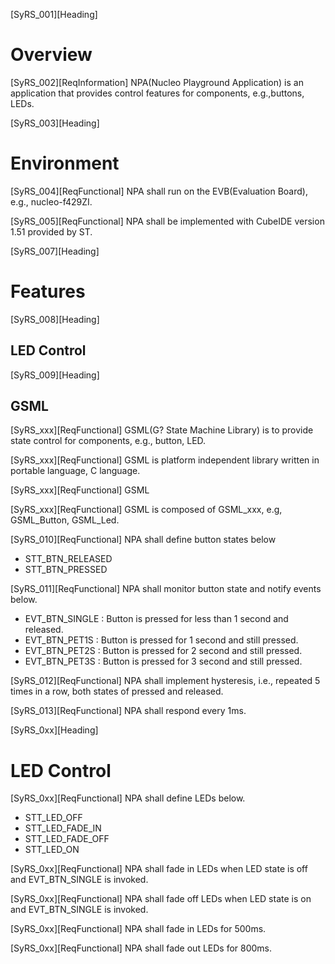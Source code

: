 [SyRS_001][Heading]
# Overview

[SyRS_002][ReqInformation]
NPA(Nucleo Playground Application) is an application that provides control features for components, e.g.,buttons, LEDs.

[SyRS_003][Heading]
# Environment

[SyRS_004][ReqFunctional]
NPA shall run on the EVB(Evaluation Board), e.g., nucleo-f429ZI.

[SyRS_005][ReqFunctional]
NPA shall be implemented with CubeIDE version 1.51 provided by ST.

[SyRS_007][Heading]
# Features

[SyRS_008][Heading]
## LED Control

[SyRS_009][Heading]

## GSML

[SyRS_xxx][ReqFunctional]
GSML(G? State Machine Library) is to provide state control for components, e.g., button, LED.

[SyRS_xxx][ReqFunctional]
GSML is platform independent library written in portable language, C language.

[SyRS_xxx][ReqFunctional]
GSML 

[SyRS_xxx][ReqFunctional]
GSML is composed of GSML_xxx, e.g, GSML_Button, GSML_Led.



[SyRS_010][ReqFunctional]
NPA shall define button states below
- STT_BTN_RELEASED
- STT_BTN_PRESSED

[SyRS_011][ReqFunctional]
NPA shall monitor button state and notify events below.
- EVT_BTN_SINGLE : Button is pressed for less than 1 second and released.
- EVT_BTN_PET1S : Button is pressed for 1 second and still pressed.
- EVT_BTN_PET2S : Button is pressed for 2 second and still pressed.
- EVT_BTN_PET3S : Button is pressed for 3 second and still pressed.

[SyRS_012][ReqFunctional]
NPA shall implement hysteresis, i.e., repeated 5 times in a row, both states of pressed and released.

[SyRS_013][ReqFunctional]
NPA shall respond every 1ms.

[SyRS_0xx][Heading]
# LED Control

[SyRS_0xx][ReqFunctional]
NPA shall define LEDs below.
- STT_LED_OFF
- STT_LED_FADE_IN
- STT_LED_FADE_OFF
- STT_LED_ON

[SyRS_0xx][ReqFunctional]
NPA shall fade in LEDs when LED state is off and EVT_BTN_SINGLE is invoked.

[SyRS_0xx][ReqFunctional]
NPA shall fade off LEDs when LED state is on and EVT_BTN_SINGLE is invoked.

[SyRS_0xx][ReqFunctional]
NPA shall fade in LEDs for 500ms.

[SyRS_0xx][ReqFunctional]
NPA shall fade out LEDs for 800ms.




